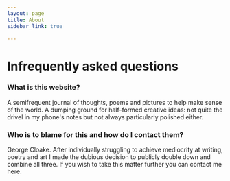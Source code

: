 ```yaml
---
layout: page
title: About
sidebar_link: true

---
```


<h1>Infrequently asked questions</h1>

  <h3>What is this website?</h3>
A semifrequent journal of thoughts, poems and pictures to help make sense of the world. A dumping ground for half-formed creative ideas: not quite the drivel in my phone's notes but not always particularly polished either.

<h3>Who is to blame for this and how do I contact them?</h3>

George Cloake. After individually struggling to achieve mediocrity at writing, poetry and art I made the dubious decision to publicly double down and combine all three. If you wish to take this matter further you can contact me here.
